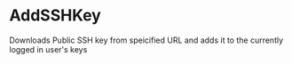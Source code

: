 # AddSSHKey
Downloads Public SSH key from speicified URL and adds it to the currently logged in user's keys
